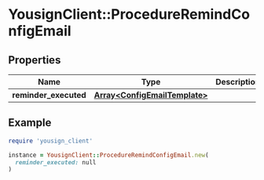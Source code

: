 # YousignClient::ProcedureRemindConfigEmail

## Properties

| Name | Type | Description | Notes |
| ---- | ---- | ----------- | ----- |
| **reminder_executed** | [**Array&lt;ConfigEmailTemplate&gt;**](ConfigEmailTemplate.md) |  | [optional] |

## Example

```ruby
require 'yousign_client'

instance = YousignClient::ProcedureRemindConfigEmail.new(
  reminder_executed: null
)
```

